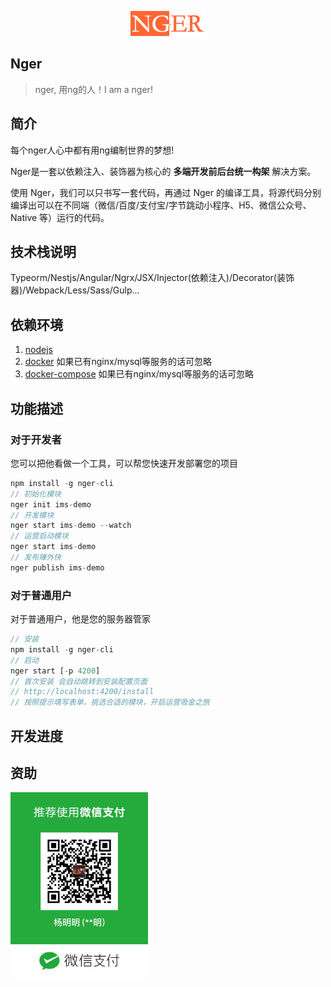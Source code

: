 <p align="center"><img width="120" src="./docs/logo.png" alt="Vue logo"></p>

## Nger
> nger, 用ng的人！I am a nger! 

## 简介
每个nger人心中都有用ng编制世界的梦想!

Nger是一套以依赖注入、装饰器为核心的 <b>多端开发</b><b>前后台统一构架</b> 解决方案。

使用 Nger，我们可以只书写一套代码，再通过 Nger 的编译工具，将源代码分别编译出可以在不同端（微信/百度/支付宝/字节跳动小程序、H5、微信公众号、Native 等）运行的代码。

## 技术栈说明
Typeorm/Nestjs/Angular/Ngrx/JSX/Injector(依赖注入)/Decorator(装饰器)/Webpack/Less/Sass/Gulp...

## 依赖环境

1. [nodejs](https://nodejs.org/en/download/)
2. [docker](https://www.docker.com/products/docker-desktop) 如果已有nginx/mysql等服务的话可忽略
3. [docker-compose](https://docs.docker.com/compose/install/) 如果已有nginx/mysql等服务的话可忽略

## 功能描述

### 对于开发者

您可以把他看做一个工具，可以帮您快速开发部署您的项目

```ts
npm install -g nger-cli
// 初始化模块
nger init ims-demo
// 开发模块
nger start ims-demo --watch
// 运营启动模块
nger start ims-demo
// 发布赚外快
nger publish ims-demo
```

### 对于普通用户

对于普通用户，他是您的服务器管家

```ts
// 安装
npm install -g nger-cli
// 启动
nger start [-p 4200]
// 首次安装 会自动跳转到安装配置页面
// http://localhost:4200/install
// 按照提示填写表单，挑选合适的模块，开启运营吸金之旅
```

## 开发进度

## 资助
<p><img width="220" src="./docs/WechatIMG95.jpeg" alt="Vue logo"></p>
